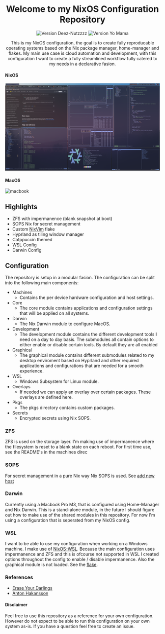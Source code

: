 <h1 align="center">Welcome to my NixOS Configuration Repository</h1>

<p align="center">
    <img src="https://img.shields.io/badge/Version-69.420.0-orange" alt="Version Deez-Nutzzzz">
    <img src="https://img.shields.io/badge/NixOS-5277C3?style=for-the-badge&logo=nixos&logoColor=white" alt="Version Yo Mama">
</p>

<p align="center">
    This is my NixOS configuration, the goal is to create fully reproducable operating systems based on the Nix package manager, home-manager and flakes.
    My main use case is cloud automation and development, with this configuration I want to create a fully streamlined workflow fully catered to my needs in a declarative fasion.

</p>

#### NixOS

![desktop](./docs/images/desktop.png)

#### MacOS

![macbook](./docs/images/macbook.png)

## Highlights

- ZFS with impermanence (blank snapshot at boot)
- SOPS Nix for secret management
- Custom [NixVim](https://github.com/dc-tec/nixvim) flake
- Hyprland as tiling window manager
- Catppuccin themed
- WSL Config
- Darwin Config

## Configuration

The repository is setup in a modular fasion. The configuration can be split into the following main components:

- Machines
  - Contains the per device hardware configuration and host settings.
- Core
  - The core module contains applications and configuration settings that will be applied on all systems.
- Darwin
  - The Nix Darwin module to configure MacOS.
- Development
  - The development module contains the different development tools I need on a day to day basis. The submodules all contain options to either enable or disable certain tools. By default they are all enabled
- Graphical
  - The graphical module contains different submodules related to my desktop enviroment based on Hyprland and other required applications and configurations that are needed for a smooth experience.
- WSL
  - Windows Subsystem for Linux module.
- Overlays
  - If needed we can apply an overlay over certain packages. These overlays are defined here.
- Pkgs
  - The pkgs directory contains custom packages.
- Secrets
  - Encrypted secrets using Nix SOPS.

### ZFS

ZFS is used on the storage layer. I'm making use of impermanence where the filesystem is reset to a blank state on each reboot. For first time use, see the README's in the machines direc

### SOPS

For secret management in a pure Nix way Nix SOPS is used. See [add new host](docs/add-new-host.md)

### Darwin

Currently using a Macbook Pro M3, that is configured using Home-Manager and Nix Darwin. This is a stand-alone module, in the future I should figure out how to make use of the shared modules in this repository. For now I'm using a configuration that is seperated from my NixOS config.

### WSL

I want to be able to use my configuration when working on a Windows machine. I make use of [NixOS-WSL](https://github.com/nix-community/NixOS-WSL). Because the main configuration uses impermanence and ZFS and this is ofcourse not supported in WSL I created options throughout the config to enable / disable impermanence. Also the graphical module is not loaded. See the [flake](flake.nix).

### References

- [Erase Your Darlings](https://grahamc.com/blog/erase-your-darlings/)
- [Anton Hakansson](https://github.com/AntonHakansson/nixos-config/)

#### Disclaimer

Feel free to use this repository as a reference for your own configuration. However do not expect to be able to run this configuration on your own system as-is. If you have a question feel free to create an issue.
